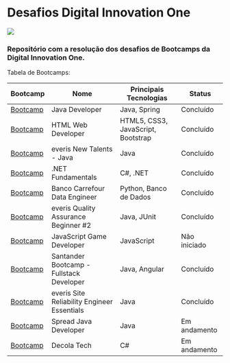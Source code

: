 # Desafios Digital Innovation One

<img src="https://i.redd.it/1uuc9by3a5571.jpg" />

### Repositório com a resolução dos desafios de Bootcamps da Digital Innovation One.

Tabela de Bootcamps:

Bootcamp | Nome |Principais Tecnologias | Status
------------- | ---------- | ----------------------- | ---------
[Bootcamp](https://web.digitalinnovation.one/track/java-developer?tab=path) | Java Developer | Java, Spring | Concluído
[Bootcamp](https://web.digitalinnovation.one/track/html-web-developer?tab=path) | HTML Web Developer | HTML5, CSS3, JavaScript, Bootstrap | Concluído
[Bootcamp](https://web.digitalinnovation.one/track/everis-new-talents-java?tab=path) | everis New Talents - Java | Java | Concluído
[Bootcamp](https://web.digitalinnovation.one/track/net-fundamentals?tab=path) | .NET Fundamentals | C#, .NET | Concluído
[Bootcamp](https://web.digitalinnovation.one/track/banco-carrefour-data-engineer?tab=path) | Banco Carrefour Data Engineer | Python, Banco de Dados | Concluído
[Bootcamp](https://web.digitalinnovation.one/track/everis-quality-assurance-beginner-2?tab=path) | everis Quality Assurance Beginner #2 | Java, JUnit | Concluído
[Bootcamp](https://web.digitalinnovation.one/track/javascript-game-developer?tab=path) | JavaScript Game Developer | JavaScript | Não iniciado
[Bootcamp](https://web.digitalinnovation.one/track/santander-fullstack-developer?tab=path) | Santander Bootcamp - Fullstack Developer | Java, Angular | Concluído
[Bootcamp](https://web.digitalinnovation.one/track/everis-site-reliability-engineer-essentials?tab=path) | everis Site Reliability Engineer Essentials | Java | Concluído
[Bootcamp](https://web.digitalinnovation.one/track/everis-site-reliability-engineer-essentials?tab=path) | Spread Java Developer | Java | Em andamento
[Bootcamp](https://web.dio.me/track/decola-tech-2a-edicao) | Decola Tech | C# | Em andamento
